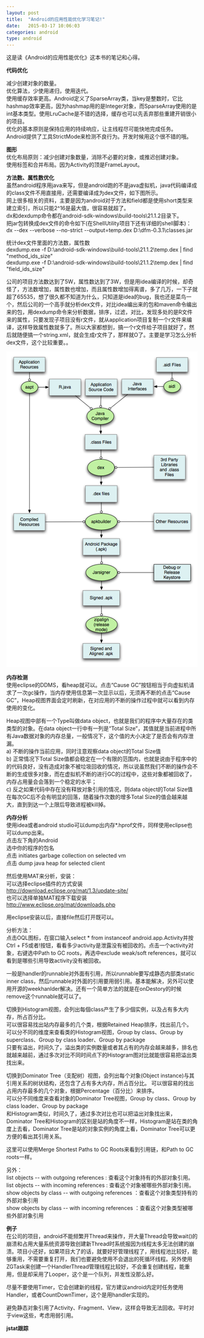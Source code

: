 ```yaml
---
layout: post
title:  "Android的应用性能优化学习笔记!"
date:   2015-03-17 10:06:03
categories: android
type: android
---
```


这是读《Android的应用性能优化》这本书的笔记和心得。

**代码优化**

减少创建对象的数量。  
优化算法，少使用递归，使用迭代。  
使用缓存效率更高。Android定义了SparseArray类，当key是整数时，它比hashmap效率更高，因为hashmap用的是Integer对象，而SparseArray使用的是int基本类型。使用LruCache是不错的选择，缓存也可以先丢弃那些重建开销很小的项目。  
优化的基本原则是保持应用的持续响应，让主线程尽可能快地完成任务。  
Android提供了工具StrictMode来检测不良行为。开发时候用这个很不错的哦。

**图形**  
优化布局原则：减少创建对象数量，消除不必要的对象，或推迟创建对象。  
使用<merge/>标签和合并布局。因为Activity的顶是FrameLayout。  

**方法数、属性数优化**  
虽然android程序用java来写，但是android跑的不是java虚拟机，java代码编译成的class文件不用直接用，还需要编译成为dex文件，如下图所示。  
网上很多相关的资料，主要是因为android对于方法和field都是使用short类型来建立索引，所以只能2^16是最大值，很容易就超了。  
dx和dexdump命令都在android-sdk-windows\build-tools\21.1.2目录下。  
把jar包转换成dex文件的命令如下(在ShellUtility项目下还有详细的shell脚本)：  
dx --dex --verbose --no-strict --output=temp.dex D:\dfm-0.3.1\classes.jar  

统计dex文件里面的方法数，属性数  
dexdump.exe -f D:\android-sdk-windows\build-tools\21.1.2\temp.dex | find "method_ids_size"  
dexdump.exe -f D:\android-sdk-windows\build-tools\21.1.2\temp.dex | find "field_ids_size"  

公司的项目方法数达到了5W，属性数达到了3W，但是用idea编译的时候，却奇怪了，方法数增加，属性数也增加，而且属性数增加得离谱，多了几万，一下子就超了65535，想了很久都不知道为什么，只知道是idea的bug，我也还是菜鸟一个，然后公司的一个高手就分析dex文件，对比idea编出来的包和maven命令编出来的包，用dexdump命令来分析数据，排序，过滤，对比，发现多处的是R文件来的属性，只要发现子项目没有r文件，就从application项目复制一个r文件来编译，这样导致属性数就多了。所以大家都想到，搞一个r文件给子项目就好了，然后就随便搞一个string.xml，就会生成r文件了，那样就O了。主要是学习怎么分析dex文件，这个比较重要。。

![alt build_dex](/image/build_dex.png "build_dex") 

**内存检测**  
使用eclipse的DDMS，看heap就可以。点击“Cause GC”按钮相当于向虚拟机请求了一次gc操作，当内存使用信息第一次显示以后，无须再不断的点击“Cause GC”，Heap视图界面会定时刷新，在对应用的不断的操作过程中就可以看到内存使用的变化。

Heap视图中部有一个Type叫做data object，也就是我们的程序中大量存在的类类型的对象。在data object一行中有一列是“Total Size”，其值就是当前进程中所有Java数据对象的内存总量，一般情况下，这个值的大小决定了是否会有内存泄漏。  
a) 不断的操作当前应用，同时注意观察data object的Total Size值  
b) 正常情况下Total Size值都会稳定在一个有限的范围内，也就是说由于程序中的的代码良好，没有造成对象不被垃圾回收的情况，所以说虽然我们不断的操作会不断的生成很多对象，而在虚拟机不断的进行GC的过程中，这些对象都被回收了，内存占用量会会落到一个稳定的水平；  
c) 反之如果代码中存在没有释放对象引用的情况，则data object的Total Size值在每次GC后不会有明显的回落，随着操作次数的增多Total Size的值会越来越大，直到到达一个上限后导致进程被kill掉。  

**内存分析**  
使用idea或者android studio可以dump出内存*.hprof文件，同样使用eclipse也可以dump出来。  
点击左下角的Android  
选中你的程序的包名  
点击 initiates garbage collection on selected vm  
点击 dump java heap for selected client  

然后使用MAT来分析，安装：  
可以选择eclipse插件的方式安装  
http://download.eclipse.org/mat/1.3/update-site/  
也可以选择单独MAT程序下载安装  
http://www.eclipse.org/mat/downloads.php

用eclipse安装以后，直接file然后打开既可以。

分析方法：  
点击OQL图标，在窗口输入select * from instanceof android.app.Activity并按Ctrl + F5或者!按钮，看看多少activity是泄露没有被回收的。点击一个activity对象，右键选中Path to GC roots，再选中exclude weak/soft references，就可以看到是哪些引用导致activity没有被回收。

一般是handler的runnable对外面有引用，所以runnable要写成静态内部类static inner class，然后runnable对外面的引用要用弱引用。基本能解决，另外可以使用开源的weekhanlder解决。还有一个简单方法的就是在onDestory的时候remove这个runnable就可以了。

切换到Histogram视图，会列出每個class产生了多少個实例，以及占有多大内存，所占百分比。  
可以很容易找出站内存最多的几个类，根据Retained Heap排序，找出前几个。  
可以分不同的维度来查看类的Histogram视图，Group by class、Group by superclass、Group by class  loader、Group by package  
只要有溢出，时间久了，溢出类的实例数量或者其占有的内存会越来越多，排名也就越来越前，通过多次对比不同时间点下的Histogram图对比就能很容易把溢出类找出来。  

切换到Dominator Tree（支配树）视图，会列出每个对象(Object instance)与其引用关系的树状结构，还包含了占有多大内存，所占百分比。
可以很容易的找出占用内存最多的几个对象，根据Percentage（百分比）来排序。  
可以分不同维度来查看对象的Dominator Tree视图，Group by class、Group by class  loader、Group by package  
和Histogram类似，时间久了，通过多次对比也可以把溢出对象找出来，Dominator Tree和Histogram的区别是站的角度不一样，Histogram是站在类的角度上去看，Dominator Tree是站的对象实例的角度上看，Dominator Tree可以更方便的看出其引用关系。

这里可以使用Merge Shortest Paths to GC Roots来看到引用链，和Path to GC roots一样。

另外：  
list objects -- with outgoing references : 查看这个对象持有的外部对象引用。  
list objects -- with incoming references : 查看这个对象被哪些外部对象引用。  
show objects by class  --  with outgoing references ：查看这个对象类型持有的外部对象引用  
show objects by class  --  with incoming references ：查看这个对象类型被哪些外部对象引用   

**例子**  
在公司的项目，android不能频繁开Thread来操作，开大量Thread会导致wait()的崩溃和占用大量系统资源导致创建新Thread时系统报因为线程太多无法创建的崩溃。项目小还好，如果项目大了的话，就要好好管理线程了，用线程池比较好，能够重用，不需要重复打开，我们也要避免使用不会退出的死循环线程。另外使用ZGTask来创建一个HandlerThread管理线程比较好，不会重复创建线程，能重用，但是却采用了Looper，这个是一个队列，并发性没那么好。

尽量不要使用Timer，它会创建新的线程，官方建议android内定时任务使用Handler，或者CountDownTimer，这个是用handler实现的。

避免静态对象引用了Activity、Fragment、View，这样会导致无法回收。平时对于view这些，考虑用弱引用。

**jstat跟踪**  
 